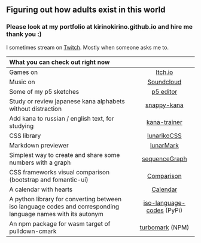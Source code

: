 ## Figuring out how adults exist in this world
### Please look at my portfolio at kirinokirino.github.io and hire me thank you :)

I sometimes stream on [Twitch](https://twitch.tv/kirinokirino). Mostly when someone asks me to.

|What you can check out right now||
| :--- | :---: |
|Games on|[Itch.io](https://kirinokirino.itch.io)|
|Music on|[Soundcloud](https://soundcloud.com/kirinokirino)|
|Some of my p5 sketches|[p5 editor](https://editor.p5js.org/kirinokirino/sketches)|
|Study or review japanese kana alphabets without distraction|[snappy-kana](https://kirinokirino.github.io/snappy-kana/)|
|Add kana to russian / english text, for studying|[kana-trainer](https://kirinokirino.github.io/Kana-trainer/)|
|CSS library|[lunarikoCSS](https://kirinokirino.github.io/lunarikoCSS/)|
|Markdown previewer|[lunarMark](https://kirinokirino.github.io/LunarMark/)|
|Simplest way to create and share some numbers with a graph|[sequenceGraph](https://kirinokirino.github.io/sequenceGraph/)|
|CSS frameworks visual comparison (bootstrap and fomantic-ui)|[Comparison](https://kirinokirino.github.io/CSS-frameworks-comparison/)|
|A calendar with hearts|[Calendar](https://kirinokirino.github.io/calendar/)|
|A python library for converting between iso language codes and corresponding language names with its autonym|[iso-language-codes](https://pypi.org/project/iso-language-codes/) (PyPi)|
|An npm package for wasm target of pulldown-cmark|[turbomark](https://www.npmjs.com/package/turbomark) (NPM)|
